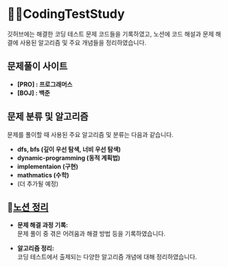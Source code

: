 # 👩‍💻CodingTestStudy
깃허브에는 해결한 코딩 테스트 문제 코드들을 기록하였고, 노션에 코드 해설과 문제 해결에 사용된 알고리즘 및 주요 개념들을 정리하였습니다. 

## 문제풀이 사이트
- **[PRO] : 프로그래머스**
- **[BOJ] : 백준**


## 문제 분류 및 알고리즘
문제를 풀이할 때 사용된 주요 알고리즘 및 분류는 다음과 같습니다.
- **dfs, bfs (깊이 우선 탐색, 너비 우선 탐색)**
- **dynamic-programming (동적 계획법)**
- **implementaion (구현)**
- **mathmatics (수학)**
- (더 추가될 예정)

## 🔗[노션 정리](https://sedate-parakeet-3b8.notion.site/Coding-Test-Study-13ce9e66450d800ba5abe8c7cb7bd26f?pvs=4)

- **문제 해결 과정 기록:**  
  문제 풀이 중 겪은 어려움과 해결 방법 등을 기록하였습니다.

- **알고리즘 정리:**  
  코딩 테스트에서 출제되는 다양한 알고리즘 개념에 대해 정리하였습니다.
